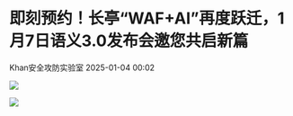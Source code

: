 #  即刻预约！长亭“WAF+AI”再度跃迁，1月7日语义3.0发布会邀您共启新篇   
 Khan安全攻防实验室   2025-01-04 00:02  
  
![](https://mmbiz.qpic.cn/sz_mmbiz_gif/Fuleibl6qMuo00HDbnujibJvNEKiccufdicYick6odp6P1hFh7d1mdA6d0ZckQPDHGc0kkrnJ2ibbQPVicr9ndRDaPJxA/640?wx_fmt=gif&from=appmsg "")  
  
  
![](https://mmbiz.qpic.cn/sz_mmbiz_jpg/Fuleibl6qMuo00HDbnujibJvNEKiccufdicYyPyTvygK0syD7F8JX3Hic2ldvY4LsSZPKCRdSgJWDZpHrazx8IMfnoQ/640?wx_fmt=jpeg&from=appmsg "")  
  
         
  
